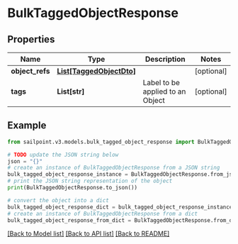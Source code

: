 # BulkTaggedObjectResponse


## Properties

Name | Type | Description | Notes
------------ | ------------- | ------------- | -------------
**object_refs** | [**List[TaggedObjectDto]**](TaggedObjectDto.md) |  | [optional] 
**tags** | **List[str]** | Label to be applied to an Object | [optional] 

## Example

```python
from sailpoint.v3.models.bulk_tagged_object_response import BulkTaggedObjectResponse

# TODO update the JSON string below
json = "{}"
# create an instance of BulkTaggedObjectResponse from a JSON string
bulk_tagged_object_response_instance = BulkTaggedObjectResponse.from_json(json)
# print the JSON string representation of the object
print(BulkTaggedObjectResponse.to_json())

# convert the object into a dict
bulk_tagged_object_response_dict = bulk_tagged_object_response_instance.to_dict()
# create an instance of BulkTaggedObjectResponse from a dict
bulk_tagged_object_response_from_dict = BulkTaggedObjectResponse.from_dict(bulk_tagged_object_response_dict)
```
[[Back to Model list]](../README.md#documentation-for-models) [[Back to API list]](../README.md#documentation-for-api-endpoints) [[Back to README]](../README.md)



